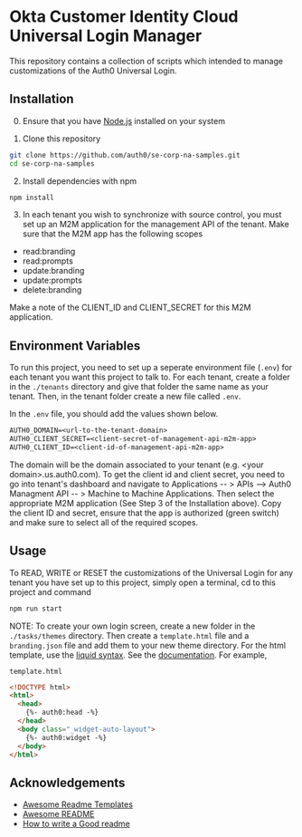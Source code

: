 
# Okta Customer Identity Cloud Universal Login Manager

This repository contains a collection of scripts which intended to manage customizations of the Auth0 Universal Login. 

## Installation

0. Ensure that you have [Node.js](https://nodejs.org/en/) installed on your system

1. Clone this repository

```bash
git clone https://github.com/auth0/se-corp-na-samples.git
cd se-corp-na-samples
```

2. Install dependencies with npm

```bash
npm install
```

3. In each tenant you wish to synchronize with source control, you must set up an M2M application for the management API of the tenant. Make sure that the M2M app has the following scopes

* read:branding
* read:prompts
* update:branding
* update:prompts
* delete:branding

Make a note of the CLIENT_ID and CLIENT_SECRET for this M2M application.

## Environment Variables

To run this project, you need to set up a seperate environment file (`.env`) for each tenant you want this project
to talk to. For each tenant, create a folder in the `./tenants` directory and give that folder the same name as your tenant.
Then, in the tenant folder create a new file called `.env`.

In the `.env` file, you should add the values shown below.
```txt
AUTH0_DOMAIN=<url-to-the-tenant-domain>
AUTH0_CLIENT_SECRET=<client-secret-of-management-api-m2m-app>
AUTH0_CLIENT_ID=<client-id-of-management-api-m2m-app>
```
The domain will be the domain associated to your tenant (e.g. \<your domain>.us.auth0.com). To get the client id and client secret, you need to go into tenant's dashboard and navigate to Applications -- > APIs --> Auth0 Managment API -- > Machine to Machine Applications. Then select the appropriate M2M application (See Step 3 of the Installation above). Copy the client ID and secret, ensure that the app is authorized (green switch) and make sure to select all of the required scopes.

## Usage

To READ, WRITE or RESET the customizations of the Universal Login for any tenant you have set up to this project, simply open a terminal, cd to this project and command

```bash
npm run start
```


NOTE: To create your own login screen, create a new folder in the `./tasks/themes` directory. Then create a `template.html` file and a `branding.json` file and add them to your new theme directory. For the html template, use the [liquid syntax](https://shopify.github.io/liquid/basics/introduction/). See the [documentation](https://auth0.com/docs/brand-and-customize/universal-login-page-templates). For example,

`template.html`
```html
<!DOCTYPE html>
<html>
  <head>
    {%- auth0:head -%}
  </head>
  <body class="_widget-auto-layout">
    {%- auth0:widget -%}
  </body>
</html>
```

## Acknowledgements
 - [Awesome Readme Templates](https://awesomeopensource.com/project/elangosundar/awesome-README-templates)
 - [Awesome README](https://github.com/matiassingers/awesome-readme)
 - [How to write a Good readme](https://bulldogjob.com/news/449-how-to-write-a-good-readme-for-your-github-project)
